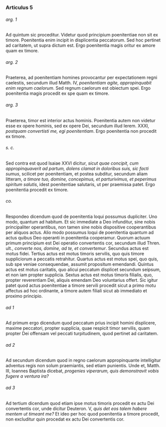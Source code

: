 ### Articulus 5

###### arg. 1
Ad quintum sic proceditur. Videtur quod principium poenitentiae non sit ex timore. Poenitentia enim incipit in displicentia peccatorum. Sed hoc pertinet ad caritatem, ut supra dictum est. Ergo poenitentia magis oritur ex amore quam ex timore.

###### arg. 2
Praeterea, ad poenitentiam homines provocantur per expectationem regni caelestis, secundum illud Matth. IV, *poenitentiam agite, appropinquabit enim regnum caelorum*. Sed regnum caelorum est obiectum spei. Ergo poenitentia magis procedit ex spe quam ex timore.

###### arg. 3
Praeterea, timor est interior actus hominis. Poenitentia autem non videtur esse ex opere hominis, sed ex opere Dei, secundum illud Ierem. XXXI, *postquam convertisti me, egi poenitentiam*. Ergo poenitentia non procedit ex timore.

###### s. c.
Sed contra est quod Isaiae XXVI dicitur, *sicut quae concipit, cum appropinquaverit ad partum, dolens clamat in doloribus suis, sic facti sumus*, scilicet per poenitentiam, et postea subditur, secundum aliam litteram, *a timore tuo, domine, concepimus, et parturivimus, et peperimus spiritum salutis*, idest poenitentiae salutaris, ut per praemissa patet. Ergo poenitentia procedit ex timore.

###### co.
Respondeo dicendum quod de poenitentia loqui possumus dupliciter. Uno modo, quantum ad habitum. Et sic immediate a Deo infunditur, sine nobis principaliter operantibus, non tamen sine nobis dispositive cooperantibus per aliquos actus. Alio modo possumus loqui de poenitentia quantum ad actus quibus Deo operanti in poenitentia cooperamur. Quorum actuum primum principium est Dei operatio convertentis cor, secundum illud Thren. ult., *converte nos, domine, ad te, et convertemur*. Secundus actus est motus fidei. Tertius actus est motus timoris servilis, quo quis timore suppliciorum a peccatis retrahitur. Quartus actus est motus spei, quo quis, sub spe veniae consequendae, assumit propositum emendandi. Quintus actus est motus caritatis, quo alicui peccatum displicet secundum seipsum, et non iam propter supplicia. Sextus actus est motus timoris filialis, quo, propter reverentiam Dei, aliquis emendam Deo voluntarius offert. Sic igitur patet quod actus poenitentiae a timore servili procedit sicut a primo motu affectus ad hoc ordinante, a timore autem filiali sicut ab immediato et proximo principio.

###### ad 1
Ad primum ergo dicendum quod peccatum prius incipit homini displicere, maxime peccatori, propter supplicia, quae respicit timor servilis, quam propter Dei offensam vel peccati turpitudinem, quod pertinet ad caritatem.

###### ad 2
Ad secundum dicendum quod in regno caelorum appropinquante intelligitur adventus regis non solum praemiantis, sed etiam punientis. Unde et, Matth. III, Ioannes Baptista dicebat, *progenies viperarum, quis demonstravit vobis fugere a ventura ira?*

###### ad 3
Ad tertium dicendum quod etiam ipse motus timoris procedit ex actu Dei convertentis cor, unde dicitur Deuteron. V, *quis det eos talem habere mentem ut timeant me?* Et ideo per hoc quod poenitentia a timore procedit, non excluditur quin procedat ex actu Dei convertentis cor.


